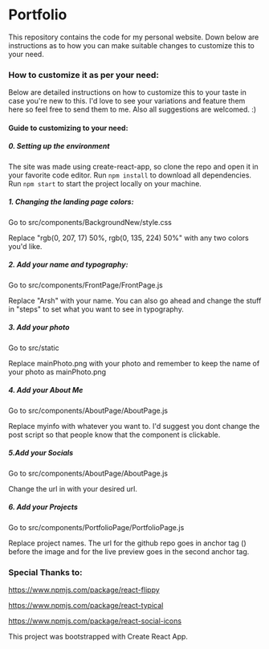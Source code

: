 # Portfolio
This repository contains the code for my personal website. Down below are instructions as to how you can make suitable changes to customize this to your need.


### How to customize it as per your need:
Below are detailed instructions on how to customize this to your taste in case you're new to this. I'd love to see your variations and feature them here so feel free to send them to me. Also all suggestions are welcomed. :)
#### Guide to customizing to your need:

##### 0. Setting up the environment
The site was made using create-react-app, so clone the repo and open it in your favorite code editor. Run `npm install` to download all dependencies. Run `npm start` to start the project locally on your machine.


##### 1. Changing the landing page colors:
Go to src/components/BackgroundNew/style.css

Replace "rgb(0, 207, 17) 50%, rgb(0, 135, 224) 50%" with any two colors you'd like.

##### 2. Add your name and typography:
Go to src/components/FrontPage/FrontPage.js

Replace "Arsh" with your name. You can also go ahead and change the stuff in "steps" to set what you want to see in typography.

##### 3. Add your photo
Go to src/static

Replace mainPhoto.png with your photo and remember to keep the name of your photo as mainPhoto.png

##### 4. Add your About Me
Go to src/components/AboutPage/AboutPage.js

Replace myinfo with whatever you want to. I'd suggest you dont change the post script so that people know that the component is clickable.

##### 5.Add your Socials
Go to src/components/AboutPage/AboutPage.js

Change the url in with your desired url.

##### 6. Add your Projects
Go to src/components/PortfolioPage/PortfolioPage.js

Replace project names. The url for the github repo goes in anchor tag () before the image and for the live preview goes in the second anchor tag.

### Special Thanks to:
https://www.npmjs.com/package/react-flippy

https://www.npmjs.com/package/react-typical

https://www.npmjs.com/package/react-social-icons

This project was bootstrapped with Create React App.
